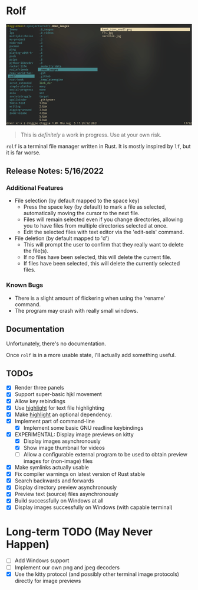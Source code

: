 # Rolf

![Demo with image](demo.gif)

> This is _definitely_ a work in progress. Use at your own risk.

`rolf` is a terminal file manager written in Rust. It is mostly inspired by
`lf`, but it is far worse.

## Release Notes: 5/16/2022

### Additional Features

- File selection (by default mapped to the space key)
  - Press the space key (by default) to mark a file as selected,
    automatically moving the cursor to the next file.
  - Files will remain selected even if you change directories, allowing you to
    have files from multiple directories selected at once.
  - Edit the selected files with text editor via the 'edit-sels' command.
- File deletion (by default mapped to 'd')
  - This will prompt the user to confirm that they really want to delete the
    file(s).
  - If no files have been selected, this will delete the current file.
  - If files have been selected, this will delete the currently selected
    files.

### Known Bugs

- There is a slight amount of flickering when using the 'rename' command.
- The program may crash with really small windows.

## Documentation
Unfortunately, there's no documentation.

Once `rolf` is in a more usable state, I'll actually add something useful.

## TODOs
- [x] Render three panels
- [x] Support super-basic hjkl movement
- [x] Allow key rebindings
- [x] Use [highlight](http://www.andre-simon.de/doku/highlight/highlight.php)
      for text file highlighting
- [x] Make [highlight](http://www.andre-simon.de/doku/highlight/highlight.php)
      an optional dependency.
- [x] Implement part of command-line
  - [x] Implement some basic GNU readline keybindings
- [x] EXPERIMENTAL: Display image previews on kitty
  - [x] Display images asynchronously
  - [x] Show image thumbnail for videos
  - [ ] Allow a configurable external program to be used to obtain preview
        images for (non-image) files
- [x] Make symlinks actually usable
- [x] Fix compiler warnings on latest version of Rust stable
- [x] Search backwards and forwards
- [x] Display directory preview asynchronously
- [x] Preview text (source) files asynchronously
- [x] Build successfully on Windows at all
- [x] Display images successfully on Windows (with capable terminal)

# Long-term TODO (May Never Happen)
- [ ] Add Windows support
- [ ] Implement our own png and jpeg decoders
- [x] Use the kitty protocol (and possibly other terminal image protocols)
      directly for image previews
